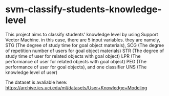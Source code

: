 # svm-classify-students-knowledge-level

This project aims to classify students' knowledge level by using Support Vector Machine.
in this case, there are 5 input variables. they are namely, STG (The degree of study time for goal object materials), SCG (The degree of repetition number of users for goal object materials) STR (The degree of study time of user for related objects with goal object) LPR (The performance of user for related objects with goal object) PEG (The performance of user for goal objects), and one classifier UNS (The knowledge level of user)

The dataset is avaliable here: https://archive.ics.uci.edu/ml/datasets/User+Knowledge+Modeling
